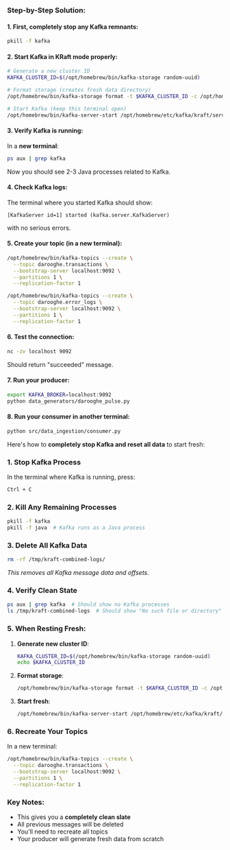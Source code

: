 
### Step-by-Step Solution:

#### 1. First, completely stop any Kafka remnants:
```bash
pkill -f kafka
```

#### 2. Start Kafka in KRaft mode properly:
```bash
# Generate a new cluster ID
KAFKA_CLUSTER_ID=$(/opt/homebrew/bin/kafka-storage random-uuid)

# Format storage (creates fresh data directory)
/opt/homebrew/bin/kafka-storage format -t $KAFKA_CLUSTER_ID -c /opt/homebrew/etc/kafka/kraft/server.properties

# Start Kafka (keep this terminal open)
/opt/homebrew/bin/kafka-server-start /opt/homebrew/etc/kafka/kraft/server.properties
```

#### 3. Verify Kafka is running:
In a **new terminal**:
```bash
ps aux | grep kafka
```
Now you should see 2-3 Java processes related to Kafka.

#### 4. Check Kafka logs:
The terminal where you started Kafka should show:
```
[KafkaServer id=1] started (kafka.server.KafkaServer)
```
with no serious errors.

#### 5. Create your topic (in a new terminal):
```bash
/opt/homebrew/bin/kafka-topics --create \
  --topic darooghe.transactions \
  --bootstrap-server localhost:9092 \
  --partitions 1 \
  --replication-factor 1
```

```bash
/opt/homebrew/bin/kafka-topics --create \
  --topic darooghe.error_logs \
  --bootstrap-server localhost:9092 \
  --partitions 1 \
  --replication-factor 1
  ```

#### 6. Test the connection:
```bash
nc -zv localhost 9092
```
Should return "succeeded" message.

#### 7. Run your producer:
```bash
export KAFKA_BROKER=localhost:9092
python data_generators/darooghe_pulse.py
```

#### 8. Run your consumer in another terminal:
```bash
python src/data_ingestion/consumer.py
```


Here's how to **completely stop Kafka and reset all data** to start fresh:

### 1. Stop Kafka Process
In the terminal where Kafka is running, press:
```bash
Ctrl + C
```

### 2. Kill Any Remaining Processes
```bash
pkill -f kafka
pkill -f java  # Kafka runs as a Java process
```

### 3. Delete All Kafka Data
```bash
rm -rf /tmp/kraft-combined-logs/
```
*This removes all Kafka message data and offsets.*

### 4. Verify Clean State
```bash
ps aux | grep kafka  # Should show no Kafka processes
ls /tmp/kraft-combined-logs  # Should show "No such file or directory"
```

### 5. When Resting Fresh:
1. **Generate new cluster ID**:
   ```bash
   KAFKA_CLUSTER_ID=$(/opt/homebrew/bin/kafka-storage random-uuid)
   echo $KAFKA_CLUSTER_ID
   ```

2. **Format storage**:
   ```bash
   /opt/homebrew/bin/kafka-storage format -t $KAFKA_CLUSTER_ID -c /opt/homebrew/etc/kafka/kraft/server.properties
   ```

3. **Start fresh**:
   ```bash
   /opt/homebrew/bin/kafka-server-start /opt/homebrew/etc/kafka/kraft/server.properties
   ```

### 6. Recreate Your Topics
In a new terminal:
```bash
/opt/homebrew/bin/kafka-topics --create \
  --topic darooghe.transactions \
  --bootstrap-server localhost:9092 \
  --partitions 1 \
  --replication-factor 1
```

### Key Notes:
- This gives you a **completely clean slate**
- All previous messages will be deleted
- You'll need to recreate all topics
- Your producer will generate fresh data from scratch